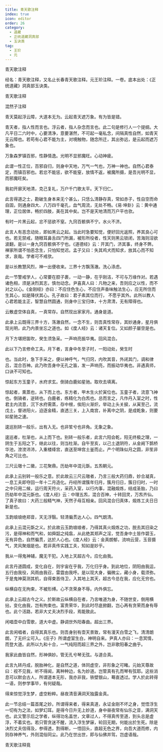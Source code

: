 ```yaml
---
title: 青天歌注释
index: true
icon: editor
order: 26
category:
  - 道藏
  - 正统道藏洞真部
  - 玉诀类
tag:
  - 王玠
  - 元
---
```


青天歌注释  

经名：青天歌注释，又名止长春青天歌注释。元王玠注释。一卷。底本出处：《正统道藏》洞真部玉诀类。  

青天歌注释  

混然子注释  

青天莫起浮云障，大道本无为。云起青天遮万象。有为皆是错。  

青天者，指人性而言也。浮云者，指人杂念而言也。此二句是修行人一个提纲。大凡平日二六时中，心要清净，意要湛然，不可起一毫私念，间隔真性自然，如青天无云障也。若苟有心君不能为主，对境触物，随念所迁，其出弥远，是云起而遮万象也。  

万象森罗镇百邪，性静情逸。光明不显邪魔旺。心动神疲。  

此谓一性正位，百邪自归，则身中天地，万气一气也，万神一神也。自然心君泰定，而镇百邪也。若忿不能惩，欲不能窒，放情不返，被魔所摄，是吾光明不显，而邪魔旺矣。  

我初开廓天地清，克己复礼，万户千门歌太平。天下归仁。  

此言得道之士，勘破生身本来无个甚么，只恁么清静存真，常如赤子，性自空而命自固，则通身四大、八万四千毫孔，血气周流，无处不畅。《易·坤卦》云：黄中通理，正位居体，畅於四肢，美在其中矣。岂不是天地清而万户平也欤。  

有时一片黑云起，忿不惩欲不窒。九窍百骸俱不宁。水火不济。  

此言人有恶念动处，即如黑云之起。当此时急要知觉，便好回光返照，养其良心可也。若无禁戒，随眼耳鼻舌四门所漏，被形所役者，性天则黑云锁闭，苦海则淫欲波翻，是以一身九窍百骸俱不宁也。《道德经》云：开其门，济其事，终身不弊。禅家所谓不怕恶念生，只怕知觉迟。孟子又曰：失其鸡犬而知求，放其心而不知求，哀哉。学者可不戒欤。  

是以长教慧风烈，神一出便收来。三界十方飘荡澈。洗心涤虑。  

此一节警戒学人，心常要在腔子裹，一动一静，在乎刚洁，不可与万缘作对。若遇诸色相，须是决烈其志，慎勿动念。尹喜真人曰：凡物之来，吾则应之以性，而不对之以心。《金刚经》亦曰：不应住色生心，不应住声香味触法生心，应无所住而生其心，如是降伏其心。孔子故曰：君子素其位而行， 不愿乎其外。此所以教人心君若能主正，智慧自然圆通，则身中三宝归体，十方肃清，无有障得也。  

云散虚空体自真，一真常存。自然现出家家月。通身是道。  

此承上云既得三界十方，荡澈自然，一念不生，则吾真性常存，其妙通身，星月俱现光明，此乃内景坐忘之道也。如《度人经》云：诸天复位。又如颜子屡空是也。  

月下方堪把笛吹，癸生须急采。一声响亮振华夷。回风混合。  

此以下乃言修命工夫。月下者，言身中冬至子时，一阳动处，癸生时  

也。当此时，急下手采之，便以神呼气，气归窍，内吹其音，外闭其门，调和律吕，混合百神。此乃吹吾身中无孔之笛，发一声响亮，而振动华夷也。非遇真师，口诀不可知也。  

惊起东方玉童子，水府求玄。倒骑白鹿如星驰。取坎去填离。  

惊起者，熏蒸也，从下而上也。东方者，甲木生火於寅位也。玉童子者，流意飞神也。倒骑者，逆转也。白鹿者，练精化为白炁也。总而言之，凡作丹入室之时，性君主内流意，沉下水府需蒸，存中根，俟阳火渐炽，举动上头关捩，从寅至己，流戊土，督进阳火，迫逐金精，直透三关，上入南宫，补离中之阴，是成乾象，则要如星驰之速。  

逡巡别转一般乐，出有入无。也非笙兮也非角。无象之象。  

逡巡者，杜渐也，从上而下也。别转一般乐者，此言六阳会乾，阳无终极之理，一阴生于五阳之下，继此以往，则当杜渐。自午至亥，以己土退阴符，从金阙下鹊桥华池，滂滂沛沛，入重楼绛宫，直送至坤宫土釜而止。产个明珠似月之圆，非笙非角之可比也。  

三尺云璈十二徽，三花聚鼎。历劫年中混元斲。五炁朝元。  

此承上云别转一般乐之意。於此故云三尺云璈者，乃言三般大药归鼎，妙合凝真，一息工夫即夺回一年十二月造化。丹经所谓簇年归月，簇月归日，簇日归时，一时之中只用二候，运行周天符火，采药入室，以行内事，混融煅炼，结成圣胎，乃曰历劫年中混元斲也。《度人经》云：中理五炁，混合百神，十转回灵，万炁齐仙。了真子故曰：大药三般精气神，天然子母互相亲。回风混合归真体，煅炼工夫日日新是也。  

玉韵琅琅绝郑音，天无浮翳。轻清徧贯达人心。四气朗清。  

此承上云混元斲之义。於此故云玉韵琅琅者，乃得其真火煅炼之功，脱去其旧染之污，是得神和而气和，如舜韶之纯翕，从此绝其郑声之淫，觉吾身中土皆作碧玉，无有异色，自然徧贯，达於人心也。《度人经》云：金真朗郁，流响云营，玉音摄气，灵风聚烟是也。若非真传实践工夫，知如是妙乎。  

我从一得鬼神辅，魔无干犯。入地上天超古今。应化由我。  

此言丹道圆成，变化自在，则宇宙在乎我，万化归乎身。到此地位，阴阳由我运，五行由我役，风雨由我召，雷霆由我呼。是以现大身，徧微尘，藏小身，载须弥。于是鬼神莫测其机，自得束首侍卫，入其地上其天，超古今总在我，应化无穷也。  

纵横自在无拘束，不被形缚。心不贪荣身不辱。内外俱忘。  

此承上云超古今之义。於斯故云纵横自在者，乃言唯道为身，不随世变，倒用横拈，变化由我，岂有拘束也。富贵荣华，到此时尽底掀翻，岂心再有贪荣而身有辱也。此个活路，若非大丈夫决烈手段，焉能致此。  

闲唱壶中白雪歌，道大中虚。静调世外阳春曲。超出三界。  

此言闲唱者，自得其真乐也。则吾身别有壶天景致，常有漫天白雪之飞，清清朗朗，了无纤尘可入。《庄子》所谓虚室生白，神明自来。尹真人亦曰：一息冥情，而登大道。此所以九和十合，一气纯阳而超三界之外，岂非歌阳春之曲乎。  

我家此曲皆自然，形神俱妙。管无孔兮琴无弦。与道合真。  

此言九转丹成，脱胎神化，是自然之道，体同虚空，非形象之可睹。元始天尊故曰：视不见我，听不得闻，离种种边，名为妙道。岂管真有孔而琴有弦耶。这些消息可以默会古人，所谓道本无形，我亦非我，铁壁银山，蓦直透过。学人於此转得一语，则参学事毕，有何疑哉。  

得来惊觉浮生梦，虚空粉粹。昼夜清音满洞天独露金真。  

此一节总结一篇首尾之妙。所谓得来者，得来真道，永证金刚不坏之身，觉悟浮生一切有为之法，如梦幻耳。是得今日升无上妙道，身中昼夜常有仙乐之音，满洞天也。此又警示后之学者，纵得功名盖世，文章过人，不得真传至道，到头总是虚浮，不着实也。若只管贪迷不醒，流入浮生梦寐，轮回无期，何能出於生死。除是决烈丈夫信得及，参得透，割得断，一悟回头，直超无色之界，向吾大道而修，内则存神养气，外则混俗同尘。此乃在世出世，即与仙佛并驾，岂虚语哉。  

青天歌注释竟  
